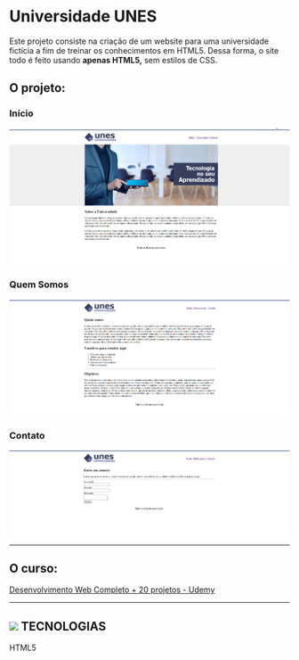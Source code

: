 
# Universidade UNES
Este projeto consiste na criação de um website para uma universidade fictícia a fim de treinar os conhecimentos em HTML5. Dessa forma, o site todo é feito usando <strong>apenas HTML5,</strong> sem estilos de CSS.

<h2>O projeto:</h2>

<h3>Início</h3>

![](screenshot1.PNG)

<h3>Quem Somos</h3>

![](screenshot2.PNG)

<h3>Contato</h3>

![](screenshot3.PNG)

<hr>

<h2>O curso:</h2>

<p><a href="https://www.udemy.com/course/web-completo/" target="_blank">Desenvolvimento Web Completo + 20 projetos - Udemy</a></p>

<hr>
<h2> <img src="https://www.flaticon.com/svg/vstatic/svg/60/60473.svg?token=exp=1616376511~hmac=dc9bd8bae86d6594e477286bc3347e8a" width="20px" text-align="left"> TECNOLOGIAS</h2>

HTML5

